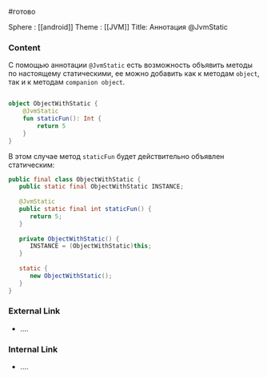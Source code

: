 #готово 

Sphere : [[android]]
Theme : [[JVM]]
Title: Аннотация @JvmStatic

### Content
С помощью аннотации `@JvmStatic` есть возможность объявить методы по настоящему статическими, ее можно добавить как к методам `object`, так и к методам `companion object`.
```kotlin

object ObjectWithStatic {
    @JvmStatic
    fun staticFun(): Int {
        return 5
    }
}
```

В этом случае метод `staticFun` будет действительно объявлен статическим:

```java
public final class ObjectWithStatic {
   public static final ObjectWithStatic INSTANCE;
 
   @JvmStatic
   public static final int staticFun() {
      return 5;
   }
 
   private ObjectWithStatic() {
      INSTANCE = (ObjectWithStatic)this;
   }
 
   static {
      new ObjectWithStatic();
   }
}
```

### External Link

- ....

### Internal Link

- ....